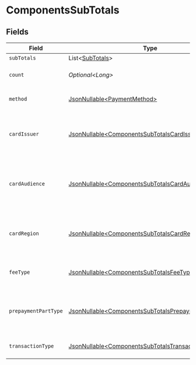 # ComponentsSubTotals


## Fields

| Field                                                                                                                    | Type                                                                                                                     | Required                                                                                                                 | Description                                                                                                              | Example                                                                                                                  |
| ------------------------------------------------------------------------------------------------------------------------ | ------------------------------------------------------------------------------------------------------------------------ | ------------------------------------------------------------------------------------------------------------------------ | ------------------------------------------------------------------------------------------------------------------------ | ------------------------------------------------------------------------------------------------------------------------ |
| `subTotals`                                                                                                              | List\<[SubTotals](../../models/components/SubTotals.md)>                                                                 | :heavy_minus_sign:                                                                                                       | N/A                                                                                                                      |                                                                                                                          |
| `count`                                                                                                                  | *Optional\<Long>*                                                                                                        | :heavy_minus_sign:                                                                                                       | Number of transactions of this type                                                                                      | 50                                                                                                                       |
| `method`                                                                                                                 | [JsonNullable\<PaymentMethod>](../../models/components/PaymentMethod.md)                                                 | :heavy_minus_sign:                                                                                                       | The payment method, if applicable                                                                                        | creditcard                                                                                                               |
| `cardIssuer`                                                                                                             | [JsonNullable\<ComponentsSubTotalsCardIssuer>](../../models/components/ComponentsSubTotalsCardIssuer.md)                 | :heavy_minus_sign:                                                                                                       | In case of payments transactions with card, the card issuer will be available                                            | amex                                                                                                                     |
| `cardAudience`                                                                                                           | [JsonNullable\<ComponentsSubTotalsCardAudience>](../../models/components/ComponentsSubTotalsCardAudience.md)             | :heavy_minus_sign:                                                                                                       | In case of payments trnsactions with card, the card audience will be available.                                          | other                                                                                                                    |
| `cardRegion`                                                                                                             | [JsonNullable\<ComponentsSubTotalsCardRegion>](../../models/components/ComponentsSubTotalsCardRegion.md)                 | :heavy_minus_sign:                                                                                                       | In case of payments transactions with card, the card region will be available.                                           | domestic                                                                                                                 |
| `feeType`                                                                                                                | [JsonNullable\<ComponentsSubTotalsFeeType>](../../models/components/ComponentsSubTotalsFeeType.md)                       | :heavy_minus_sign:                                                                                                       | Present when the transaction represents a fee.                                                                           | payment-fee                                                                                                              |
| `prepaymentPartType`                                                                                                     | [JsonNullable\<ComponentsSubTotalsPrepaymentPartType>](../../models/components/ComponentsSubTotalsPrepaymentPartType.md) | :heavy_minus_sign:                                                                                                       | Prepayment part: fee itself, reimbursement, discount, VAT or rounding compensation.                                      | fee                                                                                                                      |
| `transactionType`                                                                                                        | [JsonNullable\<ComponentsSubTotalsTransactionType>](../../models/components/ComponentsSubTotalsTransactionType.md)       | :heavy_minus_sign:                                                                                                       | Represents the transaction type                                                                                          | payment                                                                                                                  |